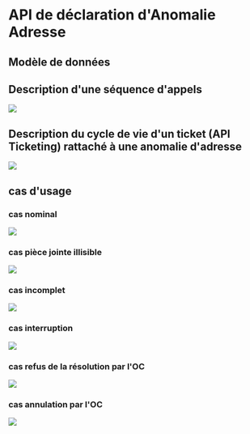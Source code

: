 # API de déclaration d'Anomalie Adresse

## Modèle de données



## Description d'une séquence d'appels

![](image/sequence.png)

## Description du cycle de vie d'un ticket (API Ticketing) rattaché à une anomalie d'adresse

![](image/lifecycle.png)

## cas d'usage
### cas nominal
![](UC1_nominal.png)
### cas pièce jointe illisible
![](UC2_illisible.png)
### cas incomplet
![](UC3_incomplet.png)
### cas interruption
![](UC4_interruption.png)
### cas refus de la résolution par l'OC
![](UC5_refusResolution.png)
### cas annulation par l'OC
![](UC6_canceld.png)
